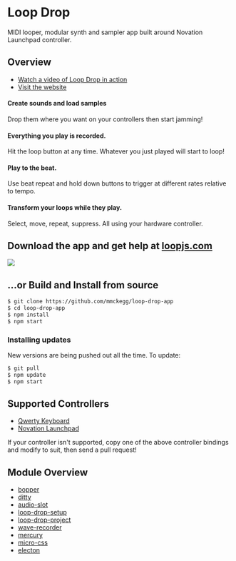 Loop Drop
===

MIDI looper, modular synth and sampler app built around Novation Launchpad controller.

## Overview

- [Watch a video of Loop Drop in action](https://www.youtube.com/watch?v=EBkmdNDIR6E)
- [Visit the website](http://loopjs.com)

#### Create sounds and load samples

Drop them where you want on your controllers then start jamming!

#### Everything you play is recorded.

Hit the loop button at any time. Whatever you just played will start to loop!

#### Play to the beat.
            
Use beat repeat and hold down buttons to trigger at different rates relative to tempo.

#### Transform your loops while they play.

Select, move, repeat, suppress. All using your hardware controller.


## Download the app and get help at [loopjs.com](http://loopjs.com)

[![](https://raw.githubusercontent.com/mmckegg/loop-drop-app/master/tile.png)](http://loopjs.com)

## ...or Build and Install from source

```bash
$ git clone https://github.com/mmckegg/loop-drop-app
$ cd loop-drop-app
$ npm install
$ npm start
```

### Installing updates

New versions are being pushed out all the time. To update:

```bash
$ git pull
$ npm update
$ npm start
```

## Supported Controllers

- [Qwerty Keyboard](https://github.com/mmckegg/loop-qwerty)
- [Novation Launchpad](https://github.com/mmckegg/loop-launchpad)

If your controller isn't supported, copy one of the above controller bindings and modify to suit, then send a pull request!

## Module Overview

- [bopper](https://github.com/wavejs/bopper)
- [ditty](https://github.com/wavejs/ditty)
- [audio-slot](https://github.com/mmckegg/audio-slot)
- [loop-drop-setup](https://github.com/mmckegg/loop-drop-setup)
- [loop-drop-project](https://github.com/mmckegg/loop-drop-project)
- [wave-recorder](https://github.com/mmckegg/audio-slot)
- [mercury](https://github.com/raynos/mercury)
- [micro-css](https://github.com/mmckegg/micro-css)
- [electon](https://github.com/atom/electron)

